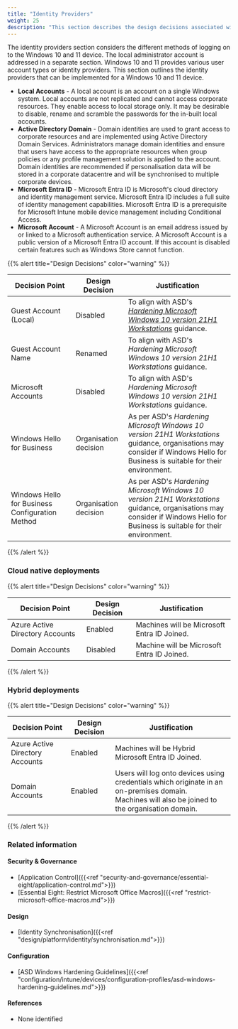 ```yaml
---
title: "Identity Providers"
weight: 25
description: "This section describes the design decisions associated with identity providers for Windows 10 and 11 endpoints configured according to guidance in ASD's Blueprint for Secure Cloud."
---
```


The identity providers section considers the different methods of logging on to the Windows 10 and 11 device. The local administrator account is addressed in a separate section.
Windows 10 and 11 provides various user account types or identity providers. This section outlines the identity providers that can be implemented for a Windows 10 and 11 device.

* **Local Accounts** - A local account is an account on a single Windows system. Local accounts are not replicated and cannot access corporate resources. They enable access to local storage only. It may be desirable to disable, rename and scramble the passwords for the in-built local accounts.
* **Active Directory Domain** - Domain identities are used to grant access to corporate resources and are implemented using Active Directory Domain Services. Administrators manage domain identities and ensure that users have access to the appropriate resources when group policies or any profile management solution is applied to the account. Domain identities are recommended if personalisation data will be stored in a corporate datacentre and will be synchronised to multiple corporate devices.
* **Microsoft Entra ID** - Microsoft Entra ID is Microsoft's cloud directory and identity management service. Microsoft Entra ID includes a full suite of identity management capabilities. Microsoft Entra ID is a prerequisite for Microsoft Intune mobile device management including Conditional Access.
* **Microsoft Account** - A Microsoft Account is an email address issued by or linked to a Microsoft authentication service. A Microsoft Account is a public version of a Microsoft Entra ID account. If this account is disabled certain features such as Windows Store cannot function.

{{% alert title="Design Decisions" color="warning" %}}

| Decision Point                                  | Design Decision       | Justification                                                                                                                      |
|-------------------------------------------------|-----------------------|------------------------------------------------------------------------------------------------------------------------------------|
| Guest Account (Local)                           | Disabled              | To align with ASD's [*Hardening Microsoft Windows 10 version 21H1 Workstations*](https://www.cyber.gov.au/resources-business-and-government/maintaining-devices-and-systems/system-hardening-and-administration/system-hardening/hardening-microsoft-windows-10-version-21h1-workstations) guidance.                                                                                 |
| Guest Account Name                              | Renamed               | To align with ASD's *Hardening Microsoft Windows 10 version 21H1 Workstations* guidance.                                                                                 |
| Microsoft Accounts                              | Disabled              | To align with ASD's *Hardening Microsoft Windows 10 version 21H1 Workstations* guidance.                                                                                 |
| Windows Hello for Business                      | Organisation decision | As per ASD's *Hardening Microsoft Windows 10 version 21H1 Workstations* guidance, organisations may consider if Windows Hello for Business is suitable for their environment. |
| Windows Hello for Business Configuration Method | Organisation decision | As per ASD's *Hardening Microsoft Windows 10 version 21H1 Workstations* guidance, organisations may consider if Windows Hello for Business is suitable for their environment. |

{{% /alert %}}

### Cloud native deployments

{{% alert title="Design Decisions" color="warning" %}}

| Decision Point                  | Design Decision | Justification                               |
|---------------------------------|-----------------|---------------------------------------------|
| Azure Active Directory Accounts | Enabled         | Machines will be Microsoft Entra ID Joined. |
| Domain Accounts                 | Disabled        | Machine will be Microsoft Entra ID Joined.  |

{{% /alert %}}

### Hybrid deployments

{{% alert title="Design Decisions" color="warning" %}}

| Decision Point                  | Design Decision | Justification                                                                                                                                       |
|---------------------------------|-----------------|-----------------------------------------------------------------------------------------------------------------------------------------------------|
| Azure Active Directory Accounts | Enabled         | Machines will be Hybrid Microsoft Entra ID Joined.                                                                                                  |
| Domain Accounts                 | Enabled         | Users will log onto devices using credentials which originate in an on-premises domain.<br>Machines will also be joined to the organisation domain. |

{{% /alert %}}

### Related information

#### Security & Governance

* [Application Control]({{<ref "security-and-governance/essential-eight/application-control.md">}})
* [Essential Eight: Restrict Microsoft Office Macros]({{<ref "restrict-microsoft-office-macros.md">}})

#### Design

* [Identity Synchronisation]({{<ref "design/platform/identity/synchronisation.md">}})

#### Configuration

* [ASD Windows Hardening Guidelines]({{<ref "configuration/intune/devices/configuration-profiles/asd-windows-hardening-guidelines.md">}})

#### References

* None identified